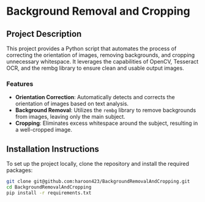 # Background Removal and Cropping

## Project Description
This project provides a Python script that automates the process of correcting the orientation of images, removing backgrounds, and cropping unnecessary whitespace. It leverages the capabilities of OpenCV, Tesseract OCR, and the rembg library to ensure clean and usable output images.

### Features
- **Orientation Correction**: Automatically detects and corrects the orientation of images based on text analysis.
- **Background Removal**: Utilizes the `rembg` library to remove backgrounds from images, leaving only the main subject.
- **Cropping**: Eliminates excess whitespace around the subject, resulting in a well-cropped image.

## Installation Instructions
To set up the project locally, clone the repository and install the required packages:

```bash
git clone git@github.com:haroon423/BackgroundRemovalAndCropping.git
cd BackgroundRemovalAndCropping
pip install -r requirements.txt
